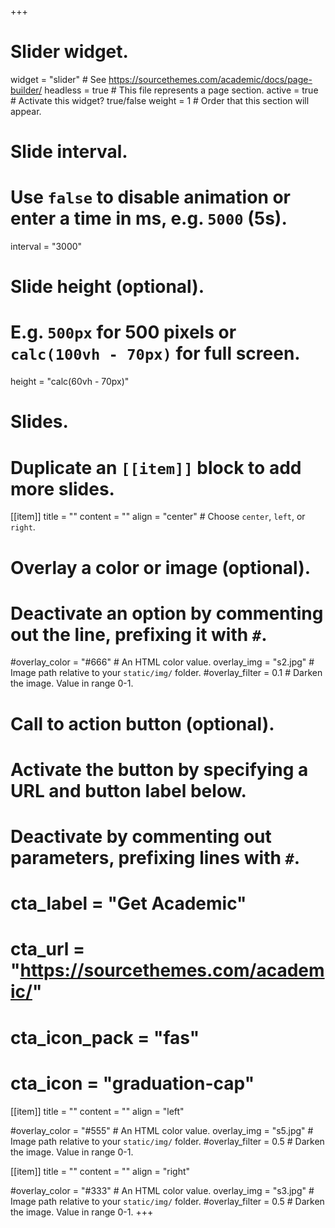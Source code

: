 +++
# Slider widget.
widget = "slider"  # See https://sourcethemes.com/academic/docs/page-builder/
headless = true  # This file represents a page section.
active = true  # Activate this widget? true/false
weight = 1  # Order that this section will appear.

# Slide interval.
# Use `false` to disable animation or enter a time in ms, e.g. `5000` (5s).
interval = "3000"

# Slide height (optional).
# E.g. `500px` for 500 pixels or `calc(100vh - 70px)` for full screen.
height = "calc(60vh - 70px)"

# Slides.
# Duplicate an `[[item]]` block to add more slides.
[[item]]
  title = ""
  content = ""
  align = "center"  # Choose `center`, `left`, or `right`.

  # Overlay a color or image (optional).
  #   Deactivate an option by commenting out the line, prefixing it with `#`.
  #overlay_color = "#666"  # An HTML color value.
  overlay_img = "s2.jpg"  # Image path relative to your `static/img/` folder.
  #overlay_filter = 0.1  # Darken the image. Value in range 0-1.

  # Call to action button (optional).
  #   Activate the button by specifying a URL and button label below.
  #   Deactivate by commenting out parameters, prefixing lines with `#`.
  # cta_label = "Get Academic"
  # cta_url = "https://sourcethemes.com/academic/"
  # cta_icon_pack = "fas"
  # cta_icon = "graduation-cap"

[[item]]
  title = ""
  content = ""
  align = "left"

  #overlay_color = "#555"  # An HTML color value.
  overlay_img = "s5.jpg"  # Image path relative to your `static/img/` folder.
  #overlay_filter = 0.5  # Darken the image. Value in range 0-1.

[[item]]
  title = ""
  content = ""
  align = "right"

  #overlay_color = "#333"  # An HTML color value.
  overlay_img = "s3.jpg"  # Image path relative to your `static/img/` folder.
  #overlay_filter = 0.5  # Darken the image. Value in range 0-1.
+++
